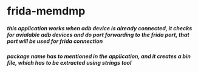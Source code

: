 # frida-memdmp

##### this application works when adb device is already connected, it checks for avialable adb devices and do port forwarding to the frida port, that port will be used for frida connection

##### package name has to mentioned in the application, and it creates a bin file, which has to be extracted using strings tool
